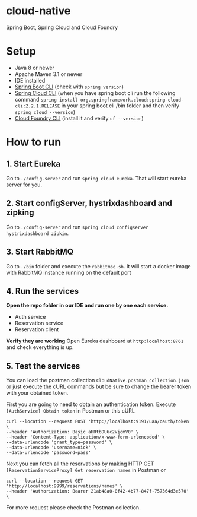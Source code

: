 # cloud-native
Spring Boot, Spring Cloud and Cloud Foundry

# Setup
 - Java 8 or newer
 - Apache Maven 3.1 or newer
 - IDE installed
 - [Spring Boot CLI](https://docs.spring.io/spring-boot/docs/current/reference/html/spring-boot-cli.html) (check with `spring version`)
 - [Spring Cloud CLI](https://cloud.spring.io/spring-cloud-cli/reference/html/) (when you have spring boot cli run the following command `spring install org.springframework.cloud:spring-cloud-cli:2.2.1.RELEASE` in your spring boot cli /bin folder and then verify `spring cloud --version`)
 - [Cloud Foundry CLI](https://github.com/cloudfoundry/cli#installers-and-compressed-binaries) (install it and verify `cf --version`)
 
 
# How to run

## 1. Start Eureka

Go to `./config-server` and run `spring cloud eureka`. That will start eureka server for you.

## 2. Start configServer, hystrixdashboard and zipking

Go to `./config-server` and run `spring cloud configserver hystrixdashboard zipkin`.

## 3. Start RabbitMQ

Go to `./bin` folder and execute the `rabbitmsq.sh`. It will start a docker image with RabbitMQ instance running on the default port

## 4. Run the services

**Open the repo folder in our IDE and run one by one each service.**
 - Auth service
 - Reservation service
 - Reservation client
 
**Verify they are working** 
Open Eureka dashboard at `http:localhost:8761` and check everything is up.

## 5. Test the services

You can load the postman collection `CloudNative.postman_collection.json` or just execute the cURL commands 
but be sure to change the bearer token with your obtained token.

First you are going to need to obtain an authentication token.
Execute `[AuthService] Obtain token` in Postman or this cURL 
```
curl --location --request POST 'http://localhost:9191/uaa/oauth/token' \
--header 'Authorization: Basic aHRtbDU6c2VjcmV0' \
--header 'Content-Type: application/x-www-form-urlencoded' \
--data-urlencode 'grant_type=password' \
--data-urlencode 'username=nick' \
--data-urlencode 'password=pass'
```

Next you can fetch all the reservations by making HTTP GET `[ReservationServiceProxy] Get reservation names` in Postman or 
```
curl --location --request GET 'http://localhost:9999/reservations/names' \
--header 'Authorization: Bearer 21ab48a0-0f42-4b77-847f-757364d3e570' \
```

For more request please check the Postman collection.

 


